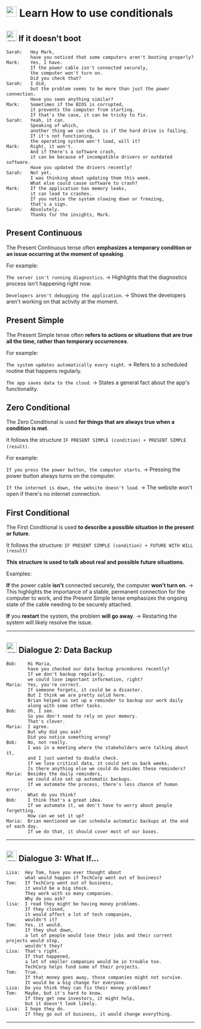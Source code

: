 # <img width="28" height="28" src="https://img.icons8.com/color/28/great-britain.png" alt="great britain"/> Learn How to use conditionals

## <img width="28" height="28" src="https://img.icons8.com/color/28/great-britain.png" alt="great britain"/> If it doesn't boot


```
Sarah:   Hey Mark,
         have you noticed that some computers aren't booting properly?
Mark:    Yes, I have.
         If the power cable isn't connected securely,
         the computer won't turn on.
         Did you check that?
Sarah:   I did,
         but the problem seems to be more than just the power connection.
         Have you seen anything similar?
Mark:    Sometimes if the BIOS is corrupted,
         it prevents the computer from starting.
         If that's the case, it can be tricky to fix.
Sarah:   Yeah, it can.
         Speaking of which,
         another thing we can check is if the hard drive is failing.
         If it's not functioning,
         the operating system won't load, will it?
Mark:    Right, it won't.
         And if there's a software crash,
         it can be because of incompatible drivers or outdated software.
         Have you updated the drivers recently?
Sarah:   Not yet.
         I was thinking about updating them this week.
         What else could cause software to crash?
Mark:    If the application has memory leaks,
         it can lead to crashes.
         If you notice the system slowing down or freezing,
         that's a sign.
Sarah:   Absolutely.
         Thanks for the insights, Mark.
```

## Present Continuous

The Present Continuous tense often **emphasizes a temporary condition or an issue occurring at the moment of speaking**. 

For example:

`The server isn't running diagnostics`. -> Highlights that the diagnostics process isn't happening right now.

`Developers aren't debugging the application`. -> Shows the developers aren't working on that activity at the moment.

## Present Simple

The Present Simple tense often **refers to actions or situations that are true all the time, rather than temporary occurrences**. 

For example:

`The system updates automatically every night`. -> Refers to a scheduled routine that happens regularly.

`The app saves data to the cloud`. -> States a general fact about the app's functionality.

## Zero Conditional

The Zero Conditional is used **for things that are always true when a condition is met**.

It follows the structure `IF PRESENT SIMPLE (condition) + PRESENT SIMPLE (result)`. 

For example:

`If you press the power button, the computer starts`. -> Pressing the power button always turns on the computer.

`If the internet is down, the website doesn't load`. -> The website won't open if there's no internet connection.



## First Conditional 

The First Conditional is used **to describe a possible situation in the present or future**. 

It follows the structure:  `IF PRESENT SIMPLE (condition) + FUTURE WITH WILL (result)` 

**This structure is used to talk about real and possible future situations.**

Examples: 

**If** the power cable **isn't** connected securely, the computer **won't turn on**.  -> This highlights the importance of a stable, permanent connection for the computer to work, and the Present Simple tense emphasizes the ongoing state of the cable needing to be securely attached.

**If** you **restart** the system, the problem **will go away**. -> Restarting the system will likely resolve the issue.


---

## <img width="28" height="28" src="https://img.icons8.com/color/28/great-britain.png" alt="great britain"/>  Dialogue 2: Data Backup

```
Bob:    Hi Maria,
        have you checked our data backup procedures recently?
        If we don't backup regularly,
        we could lose important information, right?
Maria:  Yes, you're correct.
        If someone forgets, it could be a disaster.
        But I think we are pretty solid here.
        Brian helped us set up a reminder to backup our work daily
        along with some other tasks.
Bob:    Oh, I see.
        So you don't need to rely on your memory.
        That's clever.
Maria:  I agree.
        But why did you ask?
        Did you notice something wrong?
Bob:    No, not really.
        I was in a meeting where the stakeholders were talking about it,
        and I just wanted to double check.
        If we lose critical data, it could set us back weeks.
        Is there anything else we could do besides these reminders?
Maria:  Besides the daily reminders,
        we could also set up automatic backups.
        If we automate the process, there's less chance of human error.
        What do you think?
Bob:    I think that's a great idea.
        If we automate it, we don't have to worry about people forgetting.
        How can we set it up?
Maria:  Brian mentioned we can schedule automatic backups at the end of each day.
        If we do that, it should cover most of our bases.
```

---

## <img width="28" height="28" src="https://img.icons8.com/color/28/great-britain.png" alt="great britain"/>  Dialogue 3: What If...


```
Lisa:  Hey Tom, have you ever thought about
       what would happen if TechCorp went out of business?
Tom:   If TechCorp went out of business,
       it would be a big shock.
       They work with so many companies.
       Why do you ask?
lisa:  I read they might be having money problems.
       If they closed,
       it would affect a lot of tech companies,
       wouldn't it?
Tom:   Yes, it would.
       If they shut down,
       a lot of people would lose their jobs and their current projects would stop,
       wouldn't they?
Lisa:  That's right.
       If that happened,
       a lot of smaller companies would be in trouble too.
       TechCorp helps fund some of their projects.
Tom:   True.
       If that money goes away, those companies might not survive.
       It would be a big change for everyone.
Lisa:  Do you think they can fix their money problems?
Tom:   Maybe, but it's hard to know.
       If they get new investors, it might help,
       but it doesn't look likely.
Lisa:  I hope they do.
       If they go out of business, it would change everything.
```

---


